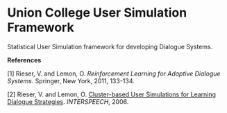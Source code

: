 # Union College User Simulation Framework

Statistical User Simulation framework for developing Dialogue Systems.

**References**

[1] Rieser, V. and Lemon, O. *Reinforcement Learning for Adaptive Dialogue Systems*. Springer, New York, 2011, 133-134.

[2] Rieser, V. and Lemon, O. [Cluster-based User Simulations for Learning Dialogue Strategies](https://pdfs.semanticscholar.org/92c4/08960e3a9cbb433a719f280e0b29b62c1edd.pdf). *INTERSPEECH*, 2006.
